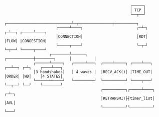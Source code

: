 































                                                            ┌─────┐
                                                            │ TCP │
                                                            └──┬──┘
                                 ┌─────────────────────────────┴─┬───────────────┬──────────┐
                           ┌─────┴────┐                        ┌─┴─┐           ┌─┴──┐ ┌─────┴────┐
                           │CONNECTION│                        │RDT│           │FLOW│ │CONGESTION│
                           └─────┬────┘                        └─┬─┘           └─┬──┘ └─────┬────┘
                        ┌────────┴──────┐           ┌────────────┼────────┐      │          │
                 ┌──────┴─────┐   ┌─────┴───┐  ┌────┴─────┐ ┌────┴───┐ ┌──┴──┐ ┌─┴┐    ┌────┴───┐
                 │3 handshakes│   │ 4 waves │  │RECV_ACK()│ │TIME_OUT│ │ORDER│ │WD│    │4 STATES│
                 └────────────┘   └─────────┘  └──────────┘ └────┬───┘ └──┬──┘ └──┘    └────────┘
                                               ┌──────────┐┌─────┴────┐ ┌─┴─┐
                                               │RETRANSMIT├┤timer_list│ │AVL│
                                               └──────────┘└──────────┘ └───┘




